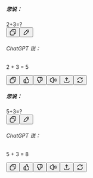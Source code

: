 <div class="relative flex basis-auto flex-col -mb-(--composer-overlap-px) [--composer-overlap-px:28px] grow overflow-hidden"><div class="relative h-full"><div class="flex h-full flex-col overflow-y-auto [scrollbar-gutter:stable_both-edges] @[84rem]/thread:pt-(--header-height)"><div aria-hidden="true" data-edge="true" class="pointer-events-none h-px w-px"></div><div class="@thread-xl/thread:pt-header-height flex flex-col text-sm pb-25"><article class="text-token-text-primary w-full focus:outline-none scroll-mt-(--header-height)" tabindex="-1" dir="auto" data-turn-id="590a3552-78d3-4182-8e98-94f32f407c3a" data-testid="conversation-turn-1" data-scroll-anchor="false" data-turn="user"><h5 class="sr-only">您说：</h5><div class="text-base my-auto mx-auto pt-3 [--thread-content-margin:--spacing(4)] @[37rem]:[--thread-content-margin:--spacing(6)] @[72rem]:[--thread-content-margin:--spacing(16)] px-(--thread-content-margin)"><div class="[--thread-content-max-width:32rem] @[34rem]:[--thread-content-max-width:40rem] @[64rem]:[--thread-content-max-width:48rem] mx-auto max-w-(--thread-content-max-width) flex-1 group/turn-messages focus-visible:outline-hidden relative flex w-full min-w-0 flex-col" tabindex="-1"><div class="flex max-w-full flex-col grow"><div data-message-author-role="user" data-message-id="590a3552-78d3-4182-8e98-94f32f407c3a" dir="auto" class="min-h-8 text-message relative flex w-full flex-col items-end gap-2 text-start break-words whitespace-normal [.text-message+&amp;]:mt-5"><div class="flex w-full flex-col gap-1 empty:hidden items-end rtl:items-start"><div class="user-message-bubble-color relative max-w-[var(--user-chat-width,70%)] rounded-[18px] px-4 py-1.5 data-[multiline]:py-3"><div class="whitespace-pre-wrap">2+3=?</div></div></div></div></div><div class="flex justify-end"><div class="touch:-me-2 touch:-ms-3.5 -ms-2.5 -me-1 flex flex-wrap items-center gap-y-4 p-1 select-none focus-within:transition-none hover:transition-none duration-300 group-hover/turn-messages:delay-300 pointer-events-none opacity-0 motion-safe:transition-opacity group-hover/turn-messages:pointer-events-auto group-hover/turn-messages:opacity-100 group-focus-within/turn-messages:pointer-events-auto group-focus-within/turn-messages:opacity-100 has-data-[state=open]:pointer-events-auto has-data-[state=open]:opacity-100" style="mask-position: 0% 0%;"><button class="text-token-text-secondary hover:bg-token-bg-secondary rounded-lg" aria-label="复制" aria-pressed="false" data-testid="copy-turn-action-button" data-state="closed"><span class="flex items-center justify-center touch:w-10 h-8 w-8"><svg width="20" height="20" viewBox="0 0 20 20" fill="currentColor" xmlns="http://www.w3.org/2000/svg" class="icon"><path d="M12.668 10.667C12.668 9.95614 12.668 9.46258 12.6367 9.0791C12.6137 8.79732 12.5758 8.60761 12.5244 8.46387L12.4688 8.33399C12.3148 8.03193 12.0803 7.77885 11.793 7.60254L11.666 7.53125C11.508 7.45087 11.2963 7.39395 10.9209 7.36328C10.5374 7.33197 10.0439 7.33203 9.33301 7.33203H6.5C5.78896 7.33203 5.29563 7.33195 4.91211 7.36328C4.63016 7.38632 4.44065 7.42413 4.29688 7.47559L4.16699 7.53125C3.86488 7.68518 3.61186 7.9196 3.43555 8.20703L3.36524 8.33399C3.28478 8.49198 3.22795 8.70352 3.19727 9.0791C3.16595 9.46259 3.16504 9.95611 3.16504 10.667V13.5C3.16504 14.211 3.16593 14.7044 3.19727 15.0879C3.22797 15.4636 3.28473 15.675 3.36524 15.833L3.43555 15.959C3.61186 16.2466 3.86474 16.4807 4.16699 16.6348L4.29688 16.6914C4.44063 16.7428 4.63025 16.7797 4.91211 16.8027C5.29563 16.8341 5.78896 16.835 6.5 16.835H9.33301C10.0439 16.835 10.5374 16.8341 10.9209 16.8027C11.2965 16.772 11.508 16.7152 11.666 16.6348L11.793 16.5645C12.0804 16.3881 12.3148 16.1351 12.4688 15.833L12.5244 15.7031C12.5759 15.5594 12.6137 15.3698 12.6367 15.0879C12.6681 14.7044 12.668 14.211 12.668 13.5V10.667ZM13.998 12.665C14.4528 12.6634 14.8011 12.6602 15.0879 12.6367C15.4635 12.606 15.675 12.5492 15.833 12.4688L15.959 12.3975C16.2466 12.2211 16.4808 11.9682 16.6348 11.666L16.6914 11.5361C16.7428 11.3924 16.7797 11.2026 16.8027 10.9209C16.8341 10.5374 16.835 10.0439 16.835 9.33301V6.5C16.835 5.78896 16.8341 5.29563 16.8027 4.91211C16.7797 4.63025 16.7428 4.44063 16.6914 4.29688L16.6348 4.16699C16.4807 3.86474 16.2466 3.61186 15.959 3.43555L15.833 3.36524C15.675 3.28473 15.4636 3.22797 15.0879 3.19727C14.7044 3.16593 14.211 3.16504 13.5 3.16504H10.667C9.9561 3.16504 9.46259 3.16595 9.0791 3.19727C8.79739 3.22028 8.6076 3.2572 8.46387 3.30859L8.33399 3.36524C8.03176 3.51923 7.77886 3.75343 7.60254 4.04102L7.53125 4.16699C7.4508 4.32498 7.39397 4.53655 7.36328 4.91211C7.33985 5.19893 7.33562 5.54719 7.33399 6.00195H9.33301C10.022 6.00195 10.5791 6.00131 11.0293 6.03809C11.4873 6.07551 11.8937 6.15471 12.2705 6.34668L12.4883 6.46875C12.984 6.7728 13.3878 7.20854 13.6533 7.72949L13.7197 7.87207C13.8642 8.20859 13.9292 8.56974 13.9619 8.9707C13.9987 9.42092 13.998 9.97799 13.998 10.667V12.665ZM18.165 9.33301C18.165 10.022 18.1657 10.5791 18.1289 11.0293C18.0961 11.4302 18.0311 11.7914 17.8867 12.1279L17.8203 12.2705C17.5549 12.7914 17.1509 13.2272 16.6553 13.5313L16.4365 13.6533C16.0599 13.8452 15.6541 13.9245 15.1963 13.9619C14.8593 13.9895 14.4624 13.9935 13.9951 13.9951C13.9935 14.4624 13.9895 14.8593 13.9619 15.1963C13.9292 15.597 13.864 15.9576 13.7197 16.2939L13.6533 16.4365C13.3878 16.9576 12.9841 17.3941 12.4883 17.6982L12.2705 17.8203C11.8937 18.0123 11.4873 18.0915 11.0293 18.1289C10.5791 18.1657 10.022 18.165 9.33301 18.165H6.5C5.81091 18.165 5.25395 18.1657 4.80371 18.1289C4.40306 18.0962 4.04235 18.031 3.70606 17.8867L3.56348 17.8203C3.04244 17.5548 2.60585 17.151 2.30176 16.6553L2.17969 16.4365C1.98788 16.0599 1.90851 15.6541 1.87109 15.1963C1.83431 14.746 1.83496 14.1891 1.83496 13.5V10.667C1.83496 9.978 1.83432 9.42091 1.87109 8.9707C1.90851 8.5127 1.98772 8.10625 2.17969 7.72949L2.30176 7.51172C2.60586 7.0159 3.04236 6.6122 3.56348 6.34668L3.70606 6.28027C4.04237 6.136 4.40303 6.07083 4.80371 6.03809C5.14051 6.01057 5.53708 6.00551 6.00391 6.00391C6.00551 5.53708 6.01057 5.14051 6.03809 4.80371C6.0755 4.34588 6.15483 3.94012 6.34668 3.56348L6.46875 3.34473C6.77282 2.84912 7.20856 2.44514 7.72949 2.17969L7.87207 2.11328C8.20855 1.96886 8.56979 1.90385 8.9707 1.87109C9.42091 1.83432 9.978 1.83496 10.667 1.83496H13.5C14.1891 1.83496 14.746 1.83431 15.1963 1.87109C15.6541 1.90851 16.0599 1.98788 16.4365 2.17969L16.6553 2.30176C17.151 2.60585 17.5548 3.04244 17.8203 3.56348L17.8867 3.70606C18.031 4.04235 18.0962 4.40306 18.1289 4.80371C18.1657 5.25395 18.165 5.81091 18.165 6.5V9.33301Z"></path></svg></span></button><button class="text-token-text-secondary hover:bg-token-bg-secondary rounded-lg" aria-label="编辑消息" aria-pressed="false" data-state="closed"><span class="flex items-center justify-center touch:w-10 h-8 w-8"><svg width="20" height="20" viewBox="0 0 20 20" fill="currentColor" xmlns="http://www.w3.org/2000/svg" class="icon"><path d="M11.3312 3.56837C12.7488 2.28756 14.9376 2.33009 16.3038 3.6963L16.4318 3.83106C17.6712 5.20294 17.6712 7.29708 16.4318 8.66895L16.3038 8.80372L10.0118 15.0947C9.68833 15.4182 9.45378 15.6553 9.22179 15.8457L8.98742 16.0225C8.78227 16.1626 8.56423 16.2832 8.33703 16.3828L8.10753 16.4756C7.92576 16.5422 7.73836 16.5902 7.5216 16.6348L6.75695 16.7705L4.36339 17.169C4.22053 17.1928 4.06908 17.2188 3.94054 17.2285C3.84177 17.236 3.70827 17.2386 3.56261 17.2031L3.41417 17.1543C3.19115 17.0586 3.00741 16.8908 2.89171 16.6797L2.84581 16.5859C2.75951 16.3846 2.76168 16.1912 2.7716 16.0596C2.7813 15.931 2.80736 15.7796 2.83117 15.6367L3.2296 13.2432L3.36437 12.4785C3.40893 12.2616 3.45789 12.0745 3.52453 11.8926L3.6173 11.6621C3.71685 11.4352 3.83766 11.2176 3.97765 11.0127L4.15343 10.7783C4.34386 10.5462 4.58164 10.312 4.90538 9.98829L11.1964 3.6963L11.3312 3.56837ZM5.84581 10.9287C5.49664 11.2779 5.31252 11.4634 5.18663 11.6162L5.07531 11.7627C4.98188 11.8995 4.90151 12.0448 4.83507 12.1963L4.77355 12.3506C4.73321 12.4607 4.70242 12.5761 4.66808 12.7451L4.54113 13.4619L4.14269 15.8555L4.14171 15.8574H4.14464L6.5382 15.458L7.25499 15.332C7.424 15.2977 7.5394 15.2669 7.64953 15.2266L7.80285 15.165C7.95455 15.0986 8.09947 15.0174 8.23644 14.9238L8.3839 14.8135C8.53668 14.6876 8.72225 14.5035 9.0714 14.1543L14.0587 9.16602L10.8331 5.94044L5.84581 10.9287ZM15.3634 4.63673C14.5281 3.80141 13.2057 3.74938 12.3097 4.48048L12.1368 4.63673L11.7735 5.00001L15.0001 8.22559L15.3634 7.86329L15.5196 7.68946C16.2015 6.85326 16.2015 5.64676 15.5196 4.81056L15.3634 4.63673Z"></path></svg></span></button></div></div></div></div></article><article class="text-token-text-primary w-full focus:outline-none scroll-mt-[calc(var(--header-height)+min(200px,max(70px,20svh)))]" tabindex="-1" dir="auto" data-turn-id="c337f6af-e598-49a8-9256-930e6c268202" data-testid="conversation-turn-2" data-scroll-anchor="false" data-turn="assistant"><h6 class="sr-only">ChatGPT 说：</h6><div class="text-base my-auto mx-auto [--thread-content-margin:--spacing(4)] @[37rem]:[--thread-content-margin:--spacing(6)] @[72rem]:[--thread-content-margin:--spacing(16)] px-(--thread-content-margin)"><div class="[--thread-content-max-width:32rem] @[34rem]:[--thread-content-max-width:40rem] @[64rem]:[--thread-content-max-width:48rem] mx-auto max-w-(--thread-content-max-width) flex-1 group/turn-messages focus-visible:outline-hidden relative flex w-full min-w-0 flex-col agent-turn" tabindex="-1"><div class="flex max-w-full flex-col grow"><div data-message-author-role="assistant" data-message-id="9bff3428-27e6-4490-a5a2-4876846c7e1a" dir="auto" class="min-h-8 text-message relative flex w-full flex-col items-end gap-2 text-start break-words whitespace-normal [.text-message+&amp;]:mt-5" data-message-model-slug="gpt-5"><div class="flex w-full flex-col gap-1 empty:hidden first:pt-[3px]"><div class="markdown prose dark:prose-invert w-full break-words light markdown-new-styling"><p data-start="0" data-end="9" data-is-last-node="" data-is-only-node="">2 + 3 = 5</p></div></div></div></div><div class="flex min-h-[46px] justify-start"><div class="touch:-me-2 touch:-ms-3.5 -ms-2.5 -me-1 flex flex-wrap items-center gap-y-4 p-1 select-none touch:w-[calc(100%+--spacing(3.5))] -mt-1 w-[calc(100%+--spacing(2.5))] duration-[1.5s] focus-within:transition-none hover:transition-none pointer-events-none [mask-image:linear-gradient(to_right,black_33%,transparent_66%)] [mask-size:300%_100%] [mask-position:100%_0%] motion-safe:transition-[mask-position] group-hover/turn-messages:pointer-events-auto group-hover/turn-messages:[mask-position:0_0] group-focus-within/turn-messages:pointer-events-auto group-focus-within/turn-messages:[mask-position:0_0] has-data-[state=open]:pointer-events-auto has-data-[state=open]:[mask-position:0_0]" style="mask-position: 0% 0%;"><button class="text-token-text-secondary hover:bg-token-bg-secondary rounded-lg" aria-label="复制" aria-pressed="false" data-testid="copy-turn-action-button" data-state="closed"><span class="flex items-center justify-center touch:w-10 h-8 w-8"><svg width="20" height="20" viewBox="0 0 20 20" fill="currentColor" xmlns="http://www.w3.org/2000/svg" class="icon"><path d="M12.668 10.667C12.668 9.95614 12.668 9.46258 12.6367 9.0791C12.6137 8.79732 12.5758 8.60761 12.5244 8.46387L12.4688 8.33399C12.3148 8.03193 12.0803 7.77885 11.793 7.60254L11.666 7.53125C11.508 7.45087 11.2963 7.39395 10.9209 7.36328C10.5374 7.33197 10.0439 7.33203 9.33301 7.33203H6.5C5.78896 7.33203 5.29563 7.33195 4.91211 7.36328C4.63016 7.38632 4.44065 7.42413 4.29688 7.47559L4.16699 7.53125C3.86488 7.68518 3.61186 7.9196 3.43555 8.20703L3.36524 8.33399C3.28478 8.49198 3.22795 8.70352 3.19727 9.0791C3.16595 9.46259 3.16504 9.95611 3.16504 10.667V13.5C3.16504 14.211 3.16593 14.7044 3.19727 15.0879C3.22797 15.4636 3.28473 15.675 3.36524 15.833L3.43555 15.959C3.61186 16.2466 3.86474 16.4807 4.16699 16.6348L4.29688 16.6914C4.44063 16.7428 4.63025 16.7797 4.91211 16.8027C5.29563 16.8341 5.78896 16.835 6.5 16.835H9.33301C10.0439 16.835 10.5374 16.8341 10.9209 16.8027C11.2965 16.772 11.508 16.7152 11.666 16.6348L11.793 16.5645C12.0804 16.3881 12.3148 16.1351 12.4688 15.833L12.5244 15.7031C12.5759 15.5594 12.6137 15.3698 12.6367 15.0879C12.6681 14.7044 12.668 14.211 12.668 13.5V10.667ZM13.998 12.665C14.4528 12.6634 14.8011 12.6602 15.0879 12.6367C15.4635 12.606 15.675 12.5492 15.833 12.4688L15.959 12.3975C16.2466 12.2211 16.4808 11.9682 16.6348 11.666L16.6914 11.5361C16.7428 11.3924 16.7797 11.2026 16.8027 10.9209C16.8341 10.5374 16.835 10.0439 16.835 9.33301V6.5C16.835 5.78896 16.8341 5.29563 16.8027 4.91211C16.7797 4.63025 16.7428 4.44063 16.6914 4.29688L16.6348 4.16699C16.4807 3.86474 16.2466 3.61186 15.959 3.43555L15.833 3.36524C15.675 3.28473 15.4636 3.22797 15.0879 3.19727C14.7044 3.16593 14.211 3.16504 13.5 3.16504H10.667C9.9561 3.16504 9.46259 3.16595 9.0791 3.19727C8.79739 3.22028 8.6076 3.2572 8.46387 3.30859L8.33399 3.36524C8.03176 3.51923 7.77886 3.75343 7.60254 4.04102L7.53125 4.16699C7.4508 4.32498 7.39397 4.53655 7.36328 4.91211C7.33985 5.19893 7.33562 5.54719 7.33399 6.00195H9.33301C10.022 6.00195 10.5791 6.00131 11.0293 6.03809C11.4873 6.07551 11.8937 6.15471 12.2705 6.34668L12.4883 6.46875C12.984 6.7728 13.3878 7.20854 13.6533 7.72949L13.7197 7.87207C13.8642 8.20859 13.9292 8.56974 13.9619 8.9707C13.9987 9.42092 13.998 9.97799 13.998 10.667V12.665ZM18.165 9.33301C18.165 10.022 18.1657 10.5791 18.1289 11.0293C18.0961 11.4302 18.0311 11.7914 17.8867 12.1279L17.8203 12.2705C17.5549 12.7914 17.1509 13.2272 16.6553 13.5313L16.4365 13.6533C16.0599 13.8452 15.6541 13.9245 15.1963 13.9619C14.8593 13.9895 14.4624 13.9935 13.9951 13.9951C13.9935 14.4624 13.9895 14.8593 13.9619 15.1963C13.9292 15.597 13.864 15.9576 13.7197 16.2939L13.6533 16.4365C13.3878 16.9576 12.9841 17.3941 12.4883 17.6982L12.2705 17.8203C11.8937 18.0123 11.4873 18.0915 11.0293 18.1289C10.5791 18.1657 10.022 18.165 9.33301 18.165H6.5C5.81091 18.165 5.25395 18.1657 4.80371 18.1289C4.40306 18.0962 4.04235 18.031 3.70606 17.8867L3.56348 17.8203C3.04244 17.5548 2.60585 17.151 2.30176 16.6553L2.17969 16.4365C1.98788 16.0599 1.90851 15.6541 1.87109 15.1963C1.83431 14.746 1.83496 14.1891 1.83496 13.5V10.667C1.83496 9.978 1.83432 9.42091 1.87109 8.9707C1.90851 8.5127 1.98772 8.10625 2.17969 7.72949L2.30176 7.51172C2.60586 7.0159 3.04236 6.6122 3.56348 6.34668L3.70606 6.28027C4.04237 6.136 4.40303 6.07083 4.80371 6.03809C5.14051 6.01057 5.53708 6.00551 6.00391 6.00391C6.00551 5.53708 6.01057 5.14051 6.03809 4.80371C6.0755 4.34588 6.15483 3.94012 6.34668 3.56348L6.46875 3.34473C6.77282 2.84912 7.20856 2.44514 7.72949 2.17969L7.87207 2.11328C8.20855 1.96886 8.56979 1.90385 8.9707 1.87109C9.42091 1.83432 9.978 1.83496 10.667 1.83496H13.5C14.1891 1.83496 14.746 1.83431 15.1963 1.87109C15.6541 1.90851 16.0599 1.98788 16.4365 2.17969L16.6553 2.30176C17.151 2.60585 17.5548 3.04244 17.8203 3.56348L17.8867 3.70606C18.031 4.04235 18.0962 4.40306 18.1289 4.80371C18.1657 5.25395 18.165 5.81091 18.165 6.5V9.33301Z"></path></svg></span></button><button class="text-token-text-secondary hover:bg-token-bg-secondary rounded-lg" aria-label="最佳回复" aria-pressed="false" data-testid="good-response-turn-action-button" data-state="closed"><span class="flex items-center justify-center touch:w-10 h-8 w-8"><svg width="20" height="20" viewBox="0 0 20 20" fill="currentColor" xmlns="http://www.w3.org/2000/svg" class="icon"><path d="M10.9153 1.83987L11.2942 1.88772L11.4749 1.91507C13.2633 2.24201 14.4107 4.01717 13.9749 5.78225L13.9261 5.95901L13.3987 7.6719C13.7708 7.67575 14.0961 7.68389 14.3792 7.70608C14.8737 7.74486 15.3109 7.82759 15.7015 8.03323L15.8528 8.11819C16.5966 8.56353 17.1278 9.29625 17.3167 10.1475L17.347 10.3096C17.403 10.69 17.3647 11.0832 17.2835 11.5098C17.2375 11.7517 17.1735 12.0212 17.096 12.3233L16.8255 13.3321L16.4456 14.7276C16.2076 15.6001 16.0438 16.2356 15.7366 16.7305L15.595 16.9346C15.2989 17.318 14.9197 17.628 14.4866 17.8408L14.2982 17.9258C13.6885 18.1774 12.9785 18.1651 11.9446 18.1651H7.33331C6.64422 18.1651 6.08726 18.1657 5.63702 18.1289C5.23638 18.0962 4.87565 18.031 4.53936 17.8867L4.39679 17.8203C3.87576 17.5549 3.43916 17.151 3.13507 16.6553L3.013 16.4366C2.82119 16.0599 2.74182 15.6541 2.7044 15.1963C2.66762 14.7461 2.66827 14.1891 2.66827 13.5V11.667C2.66827 10.9349 2.66214 10.4375 2.77569 10.0137L2.83722 9.81253C3.17599 8.81768 3.99001 8.05084 5.01397 7.77639L5.17706 7.73928C5.56592 7.66435 6.02595 7.66799 6.66632 7.66799C6.9429 7.66799 7.19894 7.52038 7.33624 7.2803L10.2562 2.16995L10.3118 2.08792C10.4544 1.90739 10.6824 1.81092 10.9153 1.83987ZM7.33136 14.167C7.33136 14.9841 7.33714 15.2627 7.39386 15.4746L7.42999 15.5918C7.62644 16.1686 8.09802 16.6134 8.69171 16.7725L8.87042 16.8067C9.07652 16.8323 9.38687 16.835 10.0003 16.835H11.9446C13.099 16.835 13.4838 16.8228 13.7903 16.6963L13.8997 16.6465C14.1508 16.5231 14.3716 16.3444 14.5433 16.1221L14.6155 16.0166C14.7769 15.7552 14.8968 15.3517 15.1624 14.378L15.5433 12.9824L15.8079 11.9922C15.8804 11.7102 15.9368 11.4711 15.9769 11.2608C16.0364 10.948 16.0517 10.7375 16.0394 10.5791L16.0179 10.4356C15.9156 9.97497 15.641 9.57381 15.2542 9.31253L15.0814 9.20999C14.9253 9.12785 14.6982 9.06544 14.2747 9.03225C13.8477 8.99881 13.2923 8.99807 12.5003 8.99807C12.2893 8.99807 12.0905 8.89822 11.9651 8.72854C11.8398 8.55879 11.8025 8.33942 11.8646 8.13772L12.6556 5.56741L12.7054 5.36331C12.8941 4.35953 12.216 3.37956 11.1878 3.2178L8.49054 7.93948C8.23033 8.39484 7.81431 8.72848 7.33136 8.88967V14.167ZM3.99835 13.5C3.99835 14.2111 3.99924 14.7044 4.03058 15.0879C4.06128 15.4636 4.11804 15.675 4.19854 15.833L4.26886 15.959C4.44517 16.2466 4.69805 16.4808 5.0003 16.6348L5.13019 16.6905C5.27397 16.7419 5.46337 16.7797 5.74542 16.8028C5.97772 16.8217 6.25037 16.828 6.58722 16.8311C6.41249 16.585 6.27075 16.3136 6.1712 16.0215L6.10968 15.8194C5.99614 15.3956 6.00128 14.899 6.00128 14.167V9.00296C5.79386 9.0067 5.65011 9.01339 5.53741 9.02737L5.3587 9.06057C4.76502 9.21965 4.29247 9.66448 4.09601 10.2412L4.06085 10.3584C4.00404 10.5705 3.99835 10.8493 3.99835 11.667V13.5Z"></path></svg></span></button><button class="text-token-text-secondary hover:bg-token-bg-secondary rounded-lg" aria-label="错误回复" aria-pressed="false" data-testid="bad-response-turn-action-button" data-state="closed"><span class="flex items-center justify-center touch:w-10 h-8 w-8"><svg width="20" height="20" viewBox="0 0 20 20" fill="currentColor" xmlns="http://www.w3.org/2000/svg" class="icon"><path d="M12.6687 5.83304C12.6687 5.22006 12.6649 4.91019 12.6394 4.70413L12.6062 4.52542C12.4471 3.93179 12.0022 3.45922 11.4255 3.26272L11.3083 3.22757C11.0963 3.17075 10.8175 3.16507 9.99974 3.16507H8.0554C7.04558 3.16507 6.62456 3.17475 6.32982 3.26175L6.2097 3.30374C5.95005 3.41089 5.71908 3.57635 5.53392 3.78616L5.45677 3.87796C5.30475 4.0748 5.20336 4.33135 5.03392 4.91702L4.83763 5.6221L4.45677 7.01761C4.24829 7.78204 4.10326 8.31846 4.02318 8.73929C3.94374 9.15672 3.94298 9.39229 3.98119 9.56448L4.03587 9.75784C4.18618 10.1996 4.50043 10.5702 4.91771 10.7901L5.05052 10.8477C5.20009 10.9014 5.40751 10.9429 5.72533 10.9678C6.15231 11.0012 6.70771 11.002 7.49974 11.002C7.71076 11.002 7.90952 11.1018 8.0349 11.2715C8.14465 11.4201 8.18683 11.6067 8.15404 11.7862L8.13548 11.8623L7.34447 14.4326C7.01523 15.5033 7.71404 16.6081 8.81126 16.7813L11.5095 12.0606L11.5827 11.9405C11.8445 11.5461 12.2289 11.2561 12.6687 11.1094V5.83304ZM17.3318 8.33304C17.3318 8.97366 17.3364 9.43432 17.2615 9.82327L17.2234 9.98538C16.949 11.0094 16.1821 11.8233 15.1872 12.1621L14.9861 12.2237C14.5624 12.3372 14.0656 12.3321 13.3337 12.3321C13.0915 12.3321 12.8651 12.4453 12.7204 12.6348L12.6638 12.7198L9.74388 17.8301C9.61066 18.0631 9.35005 18.1935 9.08372 18.1602L8.70579 18.1123C6.75379 17.8682 5.49542 15.9213 6.07396 14.041L6.60033 12.3272C6.22861 12.3233 5.90377 12.3161 5.62083 12.294C5.18804 12.26 4.79914 12.1931 4.44701 12.0391L4.29857 11.9668C3.52688 11.5605 2.95919 10.8555 2.72533 10.0205L2.68333 9.85257C2.58769 9.42154 2.62379 8.97768 2.71654 8.49026C2.80865 8.00634 2.97082 7.41139 3.17357 6.668L3.55443 5.27249L3.74583 4.58011C3.9286 3.94171 4.10186 3.45682 4.40404 3.06546L4.53685 2.9053C4.85609 2.54372 5.25433 2.25896 5.70189 2.07425L5.93626 1.99222C6.49455 1.82612 7.15095 1.83499 8.0554 1.83499H12.6667C13.3558 1.83499 13.9128 1.83434 14.363 1.87112C14.8208 1.90854 15.2266 1.98789 15.6033 2.17972L15.821 2.30179C16.317 2.6059 16.7215 3.04226 16.987 3.56351L17.0535 3.70608C17.1977 4.04236 17.2629 4.40311 17.2956 4.80374C17.3324 5.25398 17.3318 5.81094 17.3318 6.50003V8.33304ZM13.9978 10.9961C14.3321 10.9901 14.5013 10.977 14.6413 10.9395L14.7585 10.9033C15.3353 10.7069 15.7801 10.2353 15.9392 9.64163L15.9724 9.46292C15.998 9.25682 16.0017 8.94657 16.0017 8.33304V6.50003C16.0017 5.78899 16.0008 5.29566 15.9695 4.91214C15.9464 4.6301 15.9086 4.44069 15.8572 4.2969L15.8015 4.16702C15.6475 3.86478 15.4133 3.6119 15.1257 3.43558L14.9997 3.36526C14.8418 3.28477 14.6302 3.228 14.2546 3.19729C14.0221 3.1783 13.7491 3.17109 13.4118 3.168C13.6267 3.47028 13.7914 3.81126 13.8904 4.18069L13.9275 4.34378C13.981 4.62163 13.9947 4.93582 13.9978 5.3262V10.9961Z"></path></svg></span></button><button class="text-token-text-secondary hover:bg-token-bg-secondary rounded-lg" aria-label="朗读" aria-pressed="false" data-testid="voice-play-turn-action-button" data-state="closed"><span class="flex items-center justify-center touch:w-10 h-8 w-8"><svg width="20" height="20" viewBox="0 0 20 20" fill="currentColor" xmlns="http://www.w3.org/2000/svg" class="icon"><path d="M9.75122 4.09203C9.75122 3.61482 9.21964 3.35044 8.84399 3.60277L8.77173 3.66039L6.55396 5.69262C6.05931 6.14604 5.43173 6.42255 4.7688 6.48461L4.48267 6.49828C3.52474 6.49851 2.74829 7.27565 2.74829 8.23363V11.7668C2.74829 12.7248 3.52474 13.501 4.48267 13.5012C5.24935 13.5012 5.98874 13.7889 6.55396 14.3069L8.77173 16.3401L8.84399 16.3967C9.21966 16.6493 9.75122 16.3858 9.75122 15.9084V4.09203ZM17.2483 10.0002C17.2483 8.67623 16.9128 7.43233 16.3235 6.34691L17.4924 5.71215C18.1849 6.9875 18.5784 8.4491 18.5784 10.0002C18.5783 11.5143 18.2033 12.9429 17.5413 14.1965C17.3697 14.5212 16.9675 14.6453 16.6428 14.4739C16.3182 14.3023 16.194 13.9001 16.3655 13.5754C16.9288 12.5086 17.2483 11.2927 17.2483 10.0002ZM13.9182 10.0002C13.9182 9.1174 13.6268 8.30445 13.135 7.64965L14.1985 6.85082C14.8574 7.72804 15.2483 8.81952 15.2483 10.0002L15.2336 10.3938C15.166 11.3044 14.8657 12.1515 14.3918 12.8743L14.3069 12.9797C14.0889 13.199 13.7396 13.2418 13.4709 13.0657C13.164 12.8643 13.0784 12.4528 13.2795 12.1457L13.4231 11.9084C13.6935 11.4246 13.8643 10.8776 13.9075 10.2942L13.9182 10.0002ZM13.2678 6.71801C13.5615 6.49772 13.978 6.55727 14.1985 6.85082L13.135 7.64965C12.9144 7.35599 12.9742 6.93858 13.2678 6.71801ZM16.5911 5.44555C16.9138 5.27033 17.3171 5.38949 17.4924 5.71215L16.3235 6.34691C16.1483 6.02419 16.2684 5.62081 16.5911 5.44555ZM11.0813 15.9084C11.0813 17.5226 9.22237 18.3912 7.9895 17.4202L7.87231 17.3205L5.65552 15.2873C5.33557 14.9941 4.91667 14.8313 4.48267 14.8313C2.7902 14.8311 1.41821 13.4594 1.41821 11.7668V8.23363C1.41821 6.54111 2.7902 5.16843 4.48267 5.1682L4.64478 5.16039C5.02003 5.12526 5.37552 4.96881 5.65552 4.71215L7.87231 2.67992L7.9895 2.58031C9.22237 1.60902 11.0813 2.47773 11.0813 4.09203V15.9084Z"></path></svg></span></button><button class="text-token-text-secondary hover:bg-token-bg-secondary rounded-lg" aria-label="共享" aria-pressed="false" data-state="closed"><span class="flex items-center justify-center touch:w-10 h-8 w-8"><svg width="20" height="20" viewBox="0 0 20 20" fill="currentColor" xmlns="http://www.w3.org/2000/svg" class="icon"><path d="M2.66821 12.6663V12.5003C2.66821 12.1331 2.96598 11.8353 3.33325 11.8353C3.70052 11.8353 3.99829 12.1331 3.99829 12.5003V12.6663C3.99829 13.3772 3.9992 13.8707 4.03052 14.2542C4.0612 14.6298 4.11803 14.8413 4.19849 14.9993L4.2688 15.1263C4.44511 15.4137 4.69813 15.6481 5.00024 15.8021L5.13013 15.8577C5.2739 15.9092 5.46341 15.947 5.74536 15.97C6.12888 16.0014 6.62221 16.0013 7.33325 16.0013H12.6663C13.3771 16.0013 13.8707 16.0014 14.2542 15.97C14.6295 15.9394 14.8413 15.8825 14.9993 15.8021L15.1262 15.7308C15.4136 15.5545 15.6481 15.3014 15.802 14.9993L15.8577 14.8695C15.9091 14.7257 15.9469 14.536 15.97 14.2542C16.0013 13.8707 16.0012 13.3772 16.0012 12.6663V12.5003C16.0012 12.1332 16.2991 11.8355 16.6663 11.8353C17.0335 11.8353 17.3313 12.1331 17.3313 12.5003V12.6663C17.3313 13.3553 17.3319 13.9124 17.2952 14.3626C17.2624 14.7636 17.1974 15.1247 17.053 15.4613L16.9866 15.6038C16.7211 16.1248 16.3172 16.5605 15.8215 16.8646L15.6038 16.9866C15.227 17.1786 14.8206 17.2578 14.3625 17.2952C13.9123 17.332 13.3553 17.3314 12.6663 17.3314H7.33325C6.64416 17.3314 6.0872 17.332 5.63696 17.2952C5.23642 17.2625 4.87552 17.1982 4.53931 17.054L4.39673 16.9866C3.87561 16.7211 3.43911 16.3174 3.13501 15.8216L3.01294 15.6038C2.82097 15.2271 2.74177 14.8206 2.70435 14.3626C2.66758 13.9124 2.66821 13.3553 2.66821 12.6663ZM9.33521 12.5003V4.9388L7.13696 7.13704C6.87732 7.39668 6.45625 7.39657 6.19653 7.13704C5.93684 6.87734 5.93684 6.45631 6.19653 6.19661L9.52954 2.86263L9.6311 2.77962C9.73949 2.70742 9.86809 2.66829 10.0002 2.66829C10.1763 2.66838 10.3454 2.73819 10.47 2.86263L13.804 6.19661C14.0633 6.45628 14.0634 6.87744 13.804 7.13704C13.5443 7.39674 13.1222 7.39674 12.8625 7.13704L10.6653 4.93977V12.5003C10.6651 12.8673 10.3673 13.1652 10.0002 13.1654C9.63308 13.1654 9.33538 12.8674 9.33521 12.5003Z"></path></svg></span></button><span class="" data-state="closed"><button type="button" id="radix-«r4u»" aria-haspopup="menu" aria-expanded="false" data-state="closed" class="cursor-pointer text-token-text-secondary hover:bg-token-bg-secondary touch:px-2.5 h-[30px] rounded-md px-1.5" aria-label="切换模型"><div class="flex items-center"><svg width="20" height="20" viewBox="0 0 20 20" fill="currentColor" xmlns="http://www.w3.org/2000/svg" class="icon"><path d="M3.502 16.6663V13.3333C3.502 12.9661 3.79977 12.6683 4.16704 12.6683H7.50004L7.63383 12.682C7.93691 12.7439 8.16508 13.0119 8.16508 13.3333C8.16508 13.6547 7.93691 13.9227 7.63383 13.9847L7.50004 13.9984H5.47465C6.58682 15.2249 8.21842 16.0013 10 16.0013C13.06 16.0012 15.5859 13.711 15.9551 10.7513L15.9854 10.6195C16.0845 10.3266 16.3785 10.1334 16.6973 10.1732C17.0617 10.2186 17.3198 10.551 17.2745 10.9154L17.2247 11.2523C16.6301 14.7051 13.6224 17.3313 10 17.3314C8.01103 17.3314 6.17188 16.5383 4.83208 15.2474V16.6663C4.83208 17.0335 4.53411 17.3311 4.16704 17.3314C3.79977 17.3314 3.502 17.0336 3.502 16.6663ZM4.04497 9.24935C3.99936 9.61353 3.66701 9.87178 3.30278 9.8265C2.93833 9.78105 2.67921 9.44876 2.72465 9.08431L4.04497 9.24935ZM10 2.66829C11.9939 2.66833 13.8372 3.46551 15.1778 4.76204V3.33333C15.1778 2.96616 15.4757 2.66844 15.8428 2.66829C16.2101 2.66829 16.5079 2.96606 16.5079 3.33333V6.66634C16.5079 7.03361 16.2101 7.33138 15.8428 7.33138H12.5098C12.1425 7.33138 11.8448 7.03361 11.8448 6.66634C11.8449 6.29922 12.1426 6.0013 12.5098 6.0013H14.5254C13.4133 4.77488 11.7816 3.99841 10 3.99837C6.93998 3.99837 4.41406 6.28947 4.04497 9.24935L3.38481 9.16634L2.72465 9.08431C3.17574 5.46702 6.26076 2.66829 10 2.66829Z"></path></svg></div></button></span></div></div></div></div></article><article class="text-token-text-primary w-full focus:outline-none scroll-mt-(--header-height)" tabindex="-1" dir="auto" data-turn-id="1466efab-fd29-4f47-926a-5e070cb77eca" data-testid="conversation-turn-3" data-scroll-anchor="false" data-turn="user" style="scroll-margin-top: -28px;"><h5 class="sr-only">您说：</h5><div class="text-base my-auto mx-auto pt-12 [--thread-content-margin:--spacing(4)] @[37rem]:[--thread-content-margin:--spacing(6)] @[72rem]:[--thread-content-margin:--spacing(16)] px-(--thread-content-margin)"><div class="[--thread-content-max-width:32rem] @[34rem]:[--thread-content-max-width:40rem] @[64rem]:[--thread-content-max-width:48rem] mx-auto max-w-(--thread-content-max-width) flex-1 group/turn-messages focus-visible:outline-hidden relative flex w-full min-w-0 flex-col" tabindex="-1"><div class="flex max-w-full flex-col grow"><div data-message-author-role="user" data-message-id="1466efab-fd29-4f47-926a-5e070cb77eca" dir="auto" class="min-h-8 text-message relative flex w-full flex-col items-end gap-2 text-start break-words whitespace-normal [.text-message+&amp;]:mt-5"><div class="flex w-full flex-col gap-1 empty:hidden items-end rtl:items-start"><div class="user-message-bubble-color relative max-w-[var(--user-chat-width,70%)] rounded-[18px] px-4 py-1.5 data-[multiline]:py-3"><div class="whitespace-pre-wrap">5+3=?</div></div></div></div></div><div class="flex justify-end"><div class="touch:-me-2 touch:-ms-3.5 -ms-2.5 -me-1 flex flex-wrap items-center gap-y-4 p-1 select-none focus-within:transition-none hover:transition-none duration-300 group-hover/turn-messages:delay-300 pointer-events-none opacity-0 motion-safe:transition-opacity group-hover/turn-messages:pointer-events-auto group-hover/turn-messages:opacity-100 group-focus-within/turn-messages:pointer-events-auto group-focus-within/turn-messages:opacity-100 has-data-[state=open]:pointer-events-auto has-data-[state=open]:opacity-100" style="mask-position: 0% 0%;"><button class="text-token-text-secondary hover:bg-token-bg-secondary rounded-lg" aria-label="复制" aria-pressed="false" data-testid="copy-turn-action-button" data-state="closed"><span class="flex items-center justify-center touch:w-10 h-8 w-8"><svg width="20" height="20" viewBox="0 0 20 20" fill="currentColor" xmlns="http://www.w3.org/2000/svg" class="icon"><path d="M12.668 10.667C12.668 9.95614 12.668 9.46258 12.6367 9.0791C12.6137 8.79732 12.5758 8.60761 12.5244 8.46387L12.4688 8.33399C12.3148 8.03193 12.0803 7.77885 11.793 7.60254L11.666 7.53125C11.508 7.45087 11.2963 7.39395 10.9209 7.36328C10.5374 7.33197 10.0439 7.33203 9.33301 7.33203H6.5C5.78896 7.33203 5.29563 7.33195 4.91211 7.36328C4.63016 7.38632 4.44065 7.42413 4.29688 7.47559L4.16699 7.53125C3.86488 7.68518 3.61186 7.9196 3.43555 8.20703L3.36524 8.33399C3.28478 8.49198 3.22795 8.70352 3.19727 9.0791C3.16595 9.46259 3.16504 9.95611 3.16504 10.667V13.5C3.16504 14.211 3.16593 14.7044 3.19727 15.0879C3.22797 15.4636 3.28473 15.675 3.36524 15.833L3.43555 15.959C3.61186 16.2466 3.86474 16.4807 4.16699 16.6348L4.29688 16.6914C4.44063 16.7428 4.63025 16.7797 4.91211 16.8027C5.29563 16.8341 5.78896 16.835 6.5 16.835H9.33301C10.0439 16.835 10.5374 16.8341 10.9209 16.8027C11.2965 16.772 11.508 16.7152 11.666 16.6348L11.793 16.5645C12.0804 16.3881 12.3148 16.1351 12.4688 15.833L12.5244 15.7031C12.5759 15.5594 12.6137 15.3698 12.6367 15.0879C12.6681 14.7044 12.668 14.211 12.668 13.5V10.667ZM13.998 12.665C14.4528 12.6634 14.8011 12.6602 15.0879 12.6367C15.4635 12.606 15.675 12.5492 15.833 12.4688L15.959 12.3975C16.2466 12.2211 16.4808 11.9682 16.6348 11.666L16.6914 11.5361C16.7428 11.3924 16.7797 11.2026 16.8027 10.9209C16.8341 10.5374 16.835 10.0439 16.835 9.33301V6.5C16.835 5.78896 16.8341 5.29563 16.8027 4.91211C16.7797 4.63025 16.7428 4.44063 16.6914 4.29688L16.6348 4.16699C16.4807 3.86474 16.2466 3.61186 15.959 3.43555L15.833 3.36524C15.675 3.28473 15.4636 3.22797 15.0879 3.19727C14.7044 3.16593 14.211 3.16504 13.5 3.16504H10.667C9.9561 3.16504 9.46259 3.16595 9.0791 3.19727C8.79739 3.22028 8.6076 3.2572 8.46387 3.30859L8.33399 3.36524C8.03176 3.51923 7.77886 3.75343 7.60254 4.04102L7.53125 4.16699C7.4508 4.32498 7.39397 4.53655 7.36328 4.91211C7.33985 5.19893 7.33562 5.54719 7.33399 6.00195H9.33301C10.022 6.00195 10.5791 6.00131 11.0293 6.03809C11.4873 6.07551 11.8937 6.15471 12.2705 6.34668L12.4883 6.46875C12.984 6.7728 13.3878 7.20854 13.6533 7.72949L13.7197 7.87207C13.8642 8.20859 13.9292 8.56974 13.9619 8.9707C13.9987 9.42092 13.998 9.97799 13.998 10.667V12.665ZM18.165 9.33301C18.165 10.022 18.1657 10.5791 18.1289 11.0293C18.0961 11.4302 18.0311 11.7914 17.8867 12.1279L17.8203 12.2705C17.5549 12.7914 17.1509 13.2272 16.6553 13.5313L16.4365 13.6533C16.0599 13.8452 15.6541 13.9245 15.1963 13.9619C14.8593 13.9895 14.4624 13.9935 13.9951 13.9951C13.9935 14.4624 13.9895 14.8593 13.9619 15.1963C13.9292 15.597 13.864 15.9576 13.7197 16.2939L13.6533 16.4365C13.3878 16.9576 12.9841 17.3941 12.4883 17.6982L12.2705 17.8203C11.8937 18.0123 11.4873 18.0915 11.0293 18.1289C10.5791 18.1657 10.022 18.165 9.33301 18.165H6.5C5.81091 18.165 5.25395 18.1657 4.80371 18.1289C4.40306 18.0962 4.04235 18.031 3.70606 17.8867L3.56348 17.8203C3.04244 17.5548 2.60585 17.151 2.30176 16.6553L2.17969 16.4365C1.98788 16.0599 1.90851 15.6541 1.87109 15.1963C1.83431 14.746 1.83496 14.1891 1.83496 13.5V10.667C1.83496 9.978 1.83432 9.42091 1.87109 8.9707C1.90851 8.5127 1.98772 8.10625 2.17969 7.72949L2.30176 7.51172C2.60586 7.0159 3.04236 6.6122 3.56348 6.34668L3.70606 6.28027C4.04237 6.136 4.40303 6.07083 4.80371 6.03809C5.14051 6.01057 5.53708 6.00551 6.00391 6.00391C6.00551 5.53708 6.01057 5.14051 6.03809 4.80371C6.0755 4.34588 6.15483 3.94012 6.34668 3.56348L6.46875 3.34473C6.77282 2.84912 7.20856 2.44514 7.72949 2.17969L7.87207 2.11328C8.20855 1.96886 8.56979 1.90385 8.9707 1.87109C9.42091 1.83432 9.978 1.83496 10.667 1.83496H13.5C14.1891 1.83496 14.746 1.83431 15.1963 1.87109C15.6541 1.90851 16.0599 1.98788 16.4365 2.17969L16.6553 2.30176C17.151 2.60585 17.5548 3.04244 17.8203 3.56348L17.8867 3.70606C18.031 4.04235 18.0962 4.40306 18.1289 4.80371C18.1657 5.25395 18.165 5.81091 18.165 6.5V9.33301Z"></path></svg></span></button><button class="text-token-text-secondary hover:bg-token-bg-secondary rounded-lg" aria-label="编辑消息" aria-pressed="false" data-state="closed"><span class="flex items-center justify-center touch:w-10 h-8 w-8"><svg width="20" height="20" viewBox="0 0 20 20" fill="currentColor" xmlns="http://www.w3.org/2000/svg" class="icon"><path d="M11.3312 3.56837C12.7488 2.28756 14.9376 2.33009 16.3038 3.6963L16.4318 3.83106C17.6712 5.20294 17.6712 7.29708 16.4318 8.66895L16.3038 8.80372L10.0118 15.0947C9.68833 15.4182 9.45378 15.6553 9.22179 15.8457L8.98742 16.0225C8.78227 16.1626 8.56423 16.2832 8.33703 16.3828L8.10753 16.4756C7.92576 16.5422 7.73836 16.5902 7.5216 16.6348L6.75695 16.7705L4.36339 17.169C4.22053 17.1928 4.06908 17.2188 3.94054 17.2285C3.84177 17.236 3.70827 17.2386 3.56261 17.2031L3.41417 17.1543C3.19115 17.0586 3.00741 16.8908 2.89171 16.6797L2.84581 16.5859C2.75951 16.3846 2.76168 16.1912 2.7716 16.0596C2.7813 15.931 2.80736 15.7796 2.83117 15.6367L3.2296 13.2432L3.36437 12.4785C3.40893 12.2616 3.45789 12.0745 3.52453 11.8926L3.6173 11.6621C3.71685 11.4352 3.83766 11.2176 3.97765 11.0127L4.15343 10.7783C4.34386 10.5462 4.58164 10.312 4.90538 9.98829L11.1964 3.6963L11.3312 3.56837ZM5.84581 10.9287C5.49664 11.2779 5.31252 11.4634 5.18663 11.6162L5.07531 11.7627C4.98188 11.8995 4.90151 12.0448 4.83507 12.1963L4.77355 12.3506C4.73321 12.4607 4.70242 12.5761 4.66808 12.7451L4.54113 13.4619L4.14269 15.8555L4.14171 15.8574H4.14464L6.5382 15.458L7.25499 15.332C7.424 15.2977 7.5394 15.2669 7.64953 15.2266L7.80285 15.165C7.95455 15.0986 8.09947 15.0174 8.23644 14.9238L8.3839 14.8135C8.53668 14.6876 8.72225 14.5035 9.0714 14.1543L14.0587 9.16602L10.8331 5.94044L5.84581 10.9287ZM15.3634 4.63673C14.5281 3.80141 13.2057 3.74938 12.3097 4.48048L12.1368 4.63673L11.7735 5.00001L15.0001 8.22559L15.3634 7.86329L15.5196 7.68946C16.2015 6.85326 16.2015 5.64676 15.5196 4.81056L15.3634 4.63673Z"></path></svg></span></button></div></div></div></div></article><article class="text-token-text-primary w-full focus:outline-none scroll-mt-[calc(var(--header-height)+min(200px,max(70px,20svh)))]" tabindex="-1" dir="auto" data-turn-id="request-WEB:b6cd6d8e-a874-4226-8cf8-b0237f9ac297-1" data-testid="conversation-turn-4" data-scroll-anchor="true" data-turn="assistant" style="min-height: calc(-248px + 100dvh);"><h6 class="sr-only">ChatGPT 说：</h6><div class="text-base my-auto mx-auto pb-10 [--thread-content-margin:--spacing(4)] @[37rem]:[--thread-content-margin:--spacing(6)] @[72rem]:[--thread-content-margin:--spacing(16)] px-(--thread-content-margin)"><div class="[--thread-content-max-width:32rem] @[34rem]:[--thread-content-max-width:40rem] @[64rem]:[--thread-content-max-width:48rem] mx-auto max-w-(--thread-content-max-width) flex-1 group/turn-messages focus-visible:outline-hidden relative flex w-full min-w-0 flex-col agent-turn" tabindex="-1"><div class="flex max-w-full flex-col grow"><div data-message-author-role="assistant" data-message-id="ef37fd64-44c7-4e56-a681-708d0f64b297" dir="auto" class="min-h-8 text-message relative flex w-full flex-col items-end gap-2 text-start break-words whitespace-normal [.text-message+&amp;]:mt-5" data-message-model-slug="gpt-5"><div class="flex w-full flex-col gap-1 empty:hidden first:pt-[3px]"><div class="markdown prose dark:prose-invert w-full break-words light markdown-new-styling"><p data-start="0" data-end="9" data-is-last-node="" data-is-only-node="">5 + 3 = 8</p></div></div></div></div><div class="flex min-h-[46px] justify-start"><div class="touch:-me-2 touch:-ms-3.5 -ms-2.5 -me-1 flex flex-wrap items-center gap-y-4 p-1 select-none touch:w-[calc(100%+--spacing(3.5))] -mt-1 w-[calc(100%+--spacing(2.5))] duration-[1.5s] focus-within:transition-none hover:transition-none pointer-events-none [mask-image:linear-gradient(to_right,black_33%,transparent_66%)] [mask-size:300%_100%] [mask-position:100%_0%] motion-safe:transition-[mask-position] group-hover/turn-messages:pointer-events-auto group-hover/turn-messages:[mask-position:0_0] group-focus-within/turn-messages:pointer-events-auto group-focus-within/turn-messages:[mask-position:0_0] has-data-[state=open]:pointer-events-auto has-data-[state=open]:[mask-position:0_0]" style="mask-position: 0% 0%;"><button class="text-token-text-secondary hover:bg-token-bg-secondary rounded-lg" aria-label="复制" aria-pressed="false" data-testid="copy-turn-action-button" data-state="closed"><span class="flex items-center justify-center touch:w-10 h-8 w-8"><svg width="20" height="20" viewBox="0 0 20 20" fill="currentColor" xmlns="http://www.w3.org/2000/svg" class="icon"><path d="M12.668 10.667C12.668 9.95614 12.668 9.46258 12.6367 9.0791C12.6137 8.79732 12.5758 8.60761 12.5244 8.46387L12.4688 8.33399C12.3148 8.03193 12.0803 7.77885 11.793 7.60254L11.666 7.53125C11.508 7.45087 11.2963 7.39395 10.9209 7.36328C10.5374 7.33197 10.0439 7.33203 9.33301 7.33203H6.5C5.78896 7.33203 5.29563 7.33195 4.91211 7.36328C4.63016 7.38632 4.44065 7.42413 4.29688 7.47559L4.16699 7.53125C3.86488 7.68518 3.61186 7.9196 3.43555 8.20703L3.36524 8.33399C3.28478 8.49198 3.22795 8.70352 3.19727 9.0791C3.16595 9.46259 3.16504 9.95611 3.16504 10.667V13.5C3.16504 14.211 3.16593 14.7044 3.19727 15.0879C3.22797 15.4636 3.28473 15.675 3.36524 15.833L3.43555 15.959C3.61186 16.2466 3.86474 16.4807 4.16699 16.6348L4.29688 16.6914C4.44063 16.7428 4.63025 16.7797 4.91211 16.8027C5.29563 16.8341 5.78896 16.835 6.5 16.835H9.33301C10.0439 16.835 10.5374 16.8341 10.9209 16.8027C11.2965 16.772 11.508 16.7152 11.666 16.6348L11.793 16.5645C12.0804 16.3881 12.3148 16.1351 12.4688 15.833L12.5244 15.7031C12.5759 15.5594 12.6137 15.3698 12.6367 15.0879C12.6681 14.7044 12.668 14.211 12.668 13.5V10.667ZM13.998 12.665C14.4528 12.6634 14.8011 12.6602 15.0879 12.6367C15.4635 12.606 15.675 12.5492 15.833 12.4688L15.959 12.3975C16.2466 12.2211 16.4808 11.9682 16.6348 11.666L16.6914 11.5361C16.7428 11.3924 16.7797 11.2026 16.8027 10.9209C16.8341 10.5374 16.835 10.0439 16.835 9.33301V6.5C16.835 5.78896 16.8341 5.29563 16.8027 4.91211C16.7797 4.63025 16.7428 4.44063 16.6914 4.29688L16.6348 4.16699C16.4807 3.86474 16.2466 3.61186 15.959 3.43555L15.833 3.36524C15.675 3.28473 15.4636 3.22797 15.0879 3.19727C14.7044 3.16593 14.211 3.16504 13.5 3.16504H10.667C9.9561 3.16504 9.46259 3.16595 9.0791 3.19727C8.79739 3.22028 8.6076 3.2572 8.46387 3.30859L8.33399 3.36524C8.03176 3.51923 7.77886 3.75343 7.60254 4.04102L7.53125 4.16699C7.4508 4.32498 7.39397 4.53655 7.36328 4.91211C7.33985 5.19893 7.33562 5.54719 7.33399 6.00195H9.33301C10.022 6.00195 10.5791 6.00131 11.0293 6.03809C11.4873 6.07551 11.8937 6.15471 12.2705 6.34668L12.4883 6.46875C12.984 6.7728 13.3878 7.20854 13.6533 7.72949L13.7197 7.87207C13.8642 8.20859 13.9292 8.56974 13.9619 8.9707C13.9987 9.42092 13.998 9.97799 13.998 10.667V12.665ZM18.165 9.33301C18.165 10.022 18.1657 10.5791 18.1289 11.0293C18.0961 11.4302 18.0311 11.7914 17.8867 12.1279L17.8203 12.2705C17.5549 12.7914 17.1509 13.2272 16.6553 13.5313L16.4365 13.6533C16.0599 13.8452 15.6541 13.9245 15.1963 13.9619C14.8593 13.9895 14.4624 13.9935 13.9951 13.9951C13.9935 14.4624 13.9895 14.8593 13.9619 15.1963C13.9292 15.597 13.864 15.9576 13.7197 16.2939L13.6533 16.4365C13.3878 16.9576 12.9841 17.3941 12.4883 17.6982L12.2705 17.8203C11.8937 18.0123 11.4873 18.0915 11.0293 18.1289C10.5791 18.1657 10.022 18.165 9.33301 18.165H6.5C5.81091 18.165 5.25395 18.1657 4.80371 18.1289C4.40306 18.0962 4.04235 18.031 3.70606 17.8867L3.56348 17.8203C3.04244 17.5548 2.60585 17.151 2.30176 16.6553L2.17969 16.4365C1.98788 16.0599 1.90851 15.6541 1.87109 15.1963C1.83431 14.746 1.83496 14.1891 1.83496 13.5V10.667C1.83496 9.978 1.83432 9.42091 1.87109 8.9707C1.90851 8.5127 1.98772 8.10625 2.17969 7.72949L2.30176 7.51172C2.60586 7.0159 3.04236 6.6122 3.56348 6.34668L3.70606 6.28027C4.04237 6.136 4.40303 6.07083 4.80371 6.03809C5.14051 6.01057 5.53708 6.00551 6.00391 6.00391C6.00551 5.53708 6.01057 5.14051 6.03809 4.80371C6.0755 4.34588 6.15483 3.94012 6.34668 3.56348L6.46875 3.34473C6.77282 2.84912 7.20856 2.44514 7.72949 2.17969L7.87207 2.11328C8.20855 1.96886 8.56979 1.90385 8.9707 1.87109C9.42091 1.83432 9.978 1.83496 10.667 1.83496H13.5C14.1891 1.83496 14.746 1.83431 15.1963 1.87109C15.6541 1.90851 16.0599 1.98788 16.4365 2.17969L16.6553 2.30176C17.151 2.60585 17.5548 3.04244 17.8203 3.56348L17.8867 3.70606C18.031 4.04235 18.0962 4.40306 18.1289 4.80371C18.1657 5.25395 18.165 5.81091 18.165 6.5V9.33301Z"></path></svg></span></button><button class="text-token-text-secondary hover:bg-token-bg-secondary rounded-lg" aria-label="最佳回复" aria-pressed="false" data-testid="good-response-turn-action-button" data-state="closed"><span class="flex items-center justify-center touch:w-10 h-8 w-8"><svg width="20" height="20" viewBox="0 0 20 20" fill="currentColor" xmlns="http://www.w3.org/2000/svg" class="icon"><path d="M10.9153 1.83987L11.2942 1.88772L11.4749 1.91507C13.2633 2.24201 14.4107 4.01717 13.9749 5.78225L13.9261 5.95901L13.3987 7.6719C13.7708 7.67575 14.0961 7.68389 14.3792 7.70608C14.8737 7.74486 15.3109 7.82759 15.7015 8.03323L15.8528 8.11819C16.5966 8.56353 17.1278 9.29625 17.3167 10.1475L17.347 10.3096C17.403 10.69 17.3647 11.0832 17.2835 11.5098C17.2375 11.7517 17.1735 12.0212 17.096 12.3233L16.8255 13.3321L16.4456 14.7276C16.2076 15.6001 16.0438 16.2356 15.7366 16.7305L15.595 16.9346C15.2989 17.318 14.9197 17.628 14.4866 17.8408L14.2982 17.9258C13.6885 18.1774 12.9785 18.1651 11.9446 18.1651H7.33331C6.64422 18.1651 6.08726 18.1657 5.63702 18.1289C5.23638 18.0962 4.87565 18.031 4.53936 17.8867L4.39679 17.8203C3.87576 17.5549 3.43916 17.151 3.13507 16.6553L3.013 16.4366C2.82119 16.0599 2.74182 15.6541 2.7044 15.1963C2.66762 14.7461 2.66827 14.1891 2.66827 13.5V11.667C2.66827 10.9349 2.66214 10.4375 2.77569 10.0137L2.83722 9.81253C3.17599 8.81768 3.99001 8.05084 5.01397 7.77639L5.17706 7.73928C5.56592 7.66435 6.02595 7.66799 6.66632 7.66799C6.9429 7.66799 7.19894 7.52038 7.33624 7.2803L10.2562 2.16995L10.3118 2.08792C10.4544 1.90739 10.6824 1.81092 10.9153 1.83987ZM7.33136 14.167C7.33136 14.9841 7.33714 15.2627 7.39386 15.4746L7.42999 15.5918C7.62644 16.1686 8.09802 16.6134 8.69171 16.7725L8.87042 16.8067C9.07652 16.8323 9.38687 16.835 10.0003 16.835H11.9446C13.099 16.835 13.4838 16.8228 13.7903 16.6963L13.8997 16.6465C14.1508 16.5231 14.3716 16.3444 14.5433 16.1221L14.6155 16.0166C14.7769 15.7552 14.8968 15.3517 15.1624 14.378L15.5433 12.9824L15.8079 11.9922C15.8804 11.7102 15.9368 11.4711 15.9769 11.2608C16.0364 10.948 16.0517 10.7375 16.0394 10.5791L16.0179 10.4356C15.9156 9.97497 15.641 9.57381 15.2542 9.31253L15.0814 9.20999C14.9253 9.12785 14.6982 9.06544 14.2747 9.03225C13.8477 8.99881 13.2923 8.99807 12.5003 8.99807C12.2893 8.99807 12.0905 8.89822 11.9651 8.72854C11.8398 8.55879 11.8025 8.33942 11.8646 8.13772L12.6556 5.56741L12.7054 5.36331C12.8941 4.35953 12.216 3.37956 11.1878 3.2178L8.49054 7.93948C8.23033 8.39484 7.81431 8.72848 7.33136 8.88967V14.167ZM3.99835 13.5C3.99835 14.2111 3.99924 14.7044 4.03058 15.0879C4.06128 15.4636 4.11804 15.675 4.19854 15.833L4.26886 15.959C4.44517 16.2466 4.69805 16.4808 5.0003 16.6348L5.13019 16.6905C5.27397 16.7419 5.46337 16.7797 5.74542 16.8028C5.97772 16.8217 6.25037 16.828 6.58722 16.8311C6.41249 16.585 6.27075 16.3136 6.1712 16.0215L6.10968 15.8194C5.99614 15.3956 6.00128 14.899 6.00128 14.167V9.00296C5.79386 9.0067 5.65011 9.01339 5.53741 9.02737L5.3587 9.06057C4.76502 9.21965 4.29247 9.66448 4.09601 10.2412L4.06085 10.3584C4.00404 10.5705 3.99835 10.8493 3.99835 11.667V13.5Z"></path></svg></span></button><button class="text-token-text-secondary hover:bg-token-bg-secondary rounded-lg" aria-label="错误回复" aria-pressed="false" data-testid="bad-response-turn-action-button" data-state="closed"><span class="flex items-center justify-center touch:w-10 h-8 w-8"><svg width="20" height="20" viewBox="0 0 20 20" fill="currentColor" xmlns="http://www.w3.org/2000/svg" class="icon"><path d="M12.6687 5.83304C12.6687 5.22006 12.6649 4.91019 12.6394 4.70413L12.6062 4.52542C12.4471 3.93179 12.0022 3.45922 11.4255 3.26272L11.3083 3.22757C11.0963 3.17075 10.8175 3.16507 9.99974 3.16507H8.0554C7.04558 3.16507 6.62456 3.17475 6.32982 3.26175L6.2097 3.30374C5.95005 3.41089 5.71908 3.57635 5.53392 3.78616L5.45677 3.87796C5.30475 4.0748 5.20336 4.33135 5.03392 4.91702L4.83763 5.6221L4.45677 7.01761C4.24829 7.78204 4.10326 8.31846 4.02318 8.73929C3.94374 9.15672 3.94298 9.39229 3.98119 9.56448L4.03587 9.75784C4.18618 10.1996 4.50043 10.5702 4.91771 10.7901L5.05052 10.8477C5.20009 10.9014 5.40751 10.9429 5.72533 10.9678C6.15231 11.0012 6.70771 11.002 7.49974 11.002C7.71076 11.002 7.90952 11.1018 8.0349 11.2715C8.14465 11.4201 8.18683 11.6067 8.15404 11.7862L8.13548 11.8623L7.34447 14.4326C7.01523 15.5033 7.71404 16.6081 8.81126 16.7813L11.5095 12.0606L11.5827 11.9405C11.8445 11.5461 12.2289 11.2561 12.6687 11.1094V5.83304ZM17.3318 8.33304C17.3318 8.97366 17.3364 9.43432 17.2615 9.82327L17.2234 9.98538C16.949 11.0094 16.1821 11.8233 15.1872 12.1621L14.9861 12.2237C14.5624 12.3372 14.0656 12.3321 13.3337 12.3321C13.0915 12.3321 12.8651 12.4453 12.7204 12.6348L12.6638 12.7198L9.74388 17.8301C9.61066 18.0631 9.35005 18.1935 9.08372 18.1602L8.70579 18.1123C6.75379 17.8682 5.49542 15.9213 6.07396 14.041L6.60033 12.3272C6.22861 12.3233 5.90377 12.3161 5.62083 12.294C5.18804 12.26 4.79914 12.1931 4.44701 12.0391L4.29857 11.9668C3.52688 11.5605 2.95919 10.8555 2.72533 10.0205L2.68333 9.85257C2.58769 9.42154 2.62379 8.97768 2.71654 8.49026C2.80865 8.00634 2.97082 7.41139 3.17357 6.668L3.55443 5.27249L3.74583 4.58011C3.9286 3.94171 4.10186 3.45682 4.40404 3.06546L4.53685 2.9053C4.85609 2.54372 5.25433 2.25896 5.70189 2.07425L5.93626 1.99222C6.49455 1.82612 7.15095 1.83499 8.0554 1.83499H12.6667C13.3558 1.83499 13.9128 1.83434 14.363 1.87112C14.8208 1.90854 15.2266 1.98789 15.6033 2.17972L15.821 2.30179C16.317 2.6059 16.7215 3.04226 16.987 3.56351L17.0535 3.70608C17.1977 4.04236 17.2629 4.40311 17.2956 4.80374C17.3324 5.25398 17.3318 5.81094 17.3318 6.50003V8.33304ZM13.9978 10.9961C14.3321 10.9901 14.5013 10.977 14.6413 10.9395L14.7585 10.9033C15.3353 10.7069 15.7801 10.2353 15.9392 9.64163L15.9724 9.46292C15.998 9.25682 16.0017 8.94657 16.0017 8.33304V6.50003C16.0017 5.78899 16.0008 5.29566 15.9695 4.91214C15.9464 4.6301 15.9086 4.44069 15.8572 4.2969L15.8015 4.16702C15.6475 3.86478 15.4133 3.6119 15.1257 3.43558L14.9997 3.36526C14.8418 3.28477 14.6302 3.228 14.2546 3.19729C14.0221 3.1783 13.7491 3.17109 13.4118 3.168C13.6267 3.47028 13.7914 3.81126 13.8904 4.18069L13.9275 4.34378C13.981 4.62163 13.9947 4.93582 13.9978 5.3262V10.9961Z"></path></svg></span></button><button class="text-token-text-secondary hover:bg-token-bg-secondary rounded-lg" aria-label="朗读" aria-pressed="false" data-testid="voice-play-turn-action-button" data-state="closed"><span class="flex items-center justify-center touch:w-10 h-8 w-8"><svg width="20" height="20" viewBox="0 0 20 20" fill="currentColor" xmlns="http://www.w3.org/2000/svg" class="icon"><path d="M9.75122 4.09203C9.75122 3.61482 9.21964 3.35044 8.84399 3.60277L8.77173 3.66039L6.55396 5.69262C6.05931 6.14604 5.43173 6.42255 4.7688 6.48461L4.48267 6.49828C3.52474 6.49851 2.74829 7.27565 2.74829 8.23363V11.7668C2.74829 12.7248 3.52474 13.501 4.48267 13.5012C5.24935 13.5012 5.98874 13.7889 6.55396 14.3069L8.77173 16.3401L8.84399 16.3967C9.21966 16.6493 9.75122 16.3858 9.75122 15.9084V4.09203ZM17.2483 10.0002C17.2483 8.67623 16.9128 7.43233 16.3235 6.34691L17.4924 5.71215C18.1849 6.9875 18.5784 8.4491 18.5784 10.0002C18.5783 11.5143 18.2033 12.9429 17.5413 14.1965C17.3697 14.5212 16.9675 14.6453 16.6428 14.4739C16.3182 14.3023 16.194 13.9001 16.3655 13.5754C16.9288 12.5086 17.2483 11.2927 17.2483 10.0002ZM13.9182 10.0002C13.9182 9.1174 13.6268 8.30445 13.135 7.64965L14.1985 6.85082C14.8574 7.72804 15.2483 8.81952 15.2483 10.0002L15.2336 10.3938C15.166 11.3044 14.8657 12.1515 14.3918 12.8743L14.3069 12.9797C14.0889 13.199 13.7396 13.2418 13.4709 13.0657C13.164 12.8643 13.0784 12.4528 13.2795 12.1457L13.4231 11.9084C13.6935 11.4246 13.8643 10.8776 13.9075 10.2942L13.9182 10.0002ZM13.2678 6.71801C13.5615 6.49772 13.978 6.55727 14.1985 6.85082L13.135 7.64965C12.9144 7.35599 12.9742 6.93858 13.2678 6.71801ZM16.5911 5.44555C16.9138 5.27033 17.3171 5.38949 17.4924 5.71215L16.3235 6.34691C16.1483 6.02419 16.2684 5.62081 16.5911 5.44555ZM11.0813 15.9084C11.0813 17.5226 9.22237 18.3912 7.9895 17.4202L7.87231 17.3205L5.65552 15.2873C5.33557 14.9941 4.91667 14.8313 4.48267 14.8313C2.7902 14.8311 1.41821 13.4594 1.41821 11.7668V8.23363C1.41821 6.54111 2.7902 5.16843 4.48267 5.1682L4.64478 5.16039C5.02003 5.12526 5.37552 4.96881 5.65552 4.71215L7.87231 2.67992L7.9895 2.58031C9.22237 1.60902 11.0813 2.47773 11.0813 4.09203V15.9084Z"></path></svg></span></button><button class="text-token-text-secondary hover:bg-token-bg-secondary rounded-lg" aria-label="共享" aria-pressed="false" data-state="closed"><span class="flex items-center justify-center touch:w-10 h-8 w-8"><svg width="20" height="20" viewBox="0 0 20 20" fill="currentColor" xmlns="http://www.w3.org/2000/svg" class="icon"><path d="M2.66821 12.6663V12.5003C2.66821 12.1331 2.96598 11.8353 3.33325 11.8353C3.70052 11.8353 3.99829 12.1331 3.99829 12.5003V12.6663C3.99829 13.3772 3.9992 13.8707 4.03052 14.2542C4.0612 14.6298 4.11803 14.8413 4.19849 14.9993L4.2688 15.1263C4.44511 15.4137 4.69813 15.6481 5.00024 15.8021L5.13013 15.8577C5.2739 15.9092 5.46341 15.947 5.74536 15.97C6.12888 16.0014 6.62221 16.0013 7.33325 16.0013H12.6663C13.3771 16.0013 13.8707 16.0014 14.2542 15.97C14.6295 15.9394 14.8413 15.8825 14.9993 15.8021L15.1262 15.7308C15.4136 15.5545 15.6481 15.3014 15.802 14.9993L15.8577 14.8695C15.9091 14.7257 15.9469 14.536 15.97 14.2542C16.0013 13.8707 16.0012 13.3772 16.0012 12.6663V12.5003C16.0012 12.1332 16.2991 11.8355 16.6663 11.8353C17.0335 11.8353 17.3313 12.1331 17.3313 12.5003V12.6663C17.3313 13.3553 17.3319 13.9124 17.2952 14.3626C17.2624 14.7636 17.1974 15.1247 17.053 15.4613L16.9866 15.6038C16.7211 16.1248 16.3172 16.5605 15.8215 16.8646L15.6038 16.9866C15.227 17.1786 14.8206 17.2578 14.3625 17.2952C13.9123 17.332 13.3553 17.3314 12.6663 17.3314H7.33325C6.64416 17.3314 6.0872 17.332 5.63696 17.2952C5.23642 17.2625 4.87552 17.1982 4.53931 17.054L4.39673 16.9866C3.87561 16.7211 3.43911 16.3174 3.13501 15.8216L3.01294 15.6038C2.82097 15.2271 2.74177 14.8206 2.70435 14.3626C2.66758 13.9124 2.66821 13.3553 2.66821 12.6663ZM9.33521 12.5003V4.9388L7.13696 7.13704C6.87732 7.39668 6.45625 7.39657 6.19653 7.13704C5.93684 6.87734 5.93684 6.45631 6.19653 6.19661L9.52954 2.86263L9.6311 2.77962C9.73949 2.70742 9.86809 2.66829 10.0002 2.66829C10.1763 2.66838 10.3454 2.73819 10.47 2.86263L13.804 6.19661C14.0633 6.45628 14.0634 6.87744 13.804 7.13704C13.5443 7.39674 13.1222 7.39674 12.8625 7.13704L10.6653 4.93977V12.5003C10.6651 12.8673 10.3673 13.1652 10.0002 13.1654C9.63308 13.1654 9.33538 12.8674 9.33521 12.5003Z"></path></svg></span></button><span class="" data-state="closed"><button type="button" id="radix-«r56»" aria-haspopup="menu" aria-expanded="false" data-state="closed" class="cursor-pointer text-token-text-secondary hover:bg-token-bg-secondary touch:px-2.5 h-[30px] rounded-md px-1.5" aria-label="切换模型"><div class="flex items-center"><svg width="20" height="20" viewBox="0 0 20 20" fill="currentColor" xmlns="http://www.w3.org/2000/svg" class="icon"><path d="M3.502 16.6663V13.3333C3.502 12.9661 3.79977 12.6683 4.16704 12.6683H7.50004L7.63383 12.682C7.93691 12.7439 8.16508 13.0119 8.16508 13.3333C8.16508 13.6547 7.93691 13.9227 7.63383 13.9847L7.50004 13.9984H5.47465C6.58682 15.2249 8.21842 16.0013 10 16.0013C13.06 16.0012 15.5859 13.711 15.9551 10.7513L15.9854 10.6195C16.0845 10.3266 16.3785 10.1334 16.6973 10.1732C17.0617 10.2186 17.3198 10.551 17.2745 10.9154L17.2247 11.2523C16.6301 14.7051 13.6224 17.3313 10 17.3314C8.01103 17.3314 6.17188 16.5383 4.83208 15.2474V16.6663C4.83208 17.0335 4.53411 17.3311 4.16704 17.3314C3.79977 17.3314 3.502 17.0336 3.502 16.6663ZM4.04497 9.24935C3.99936 9.61353 3.66701 9.87178 3.30278 9.8265C2.93833 9.78105 2.67921 9.44876 2.72465 9.08431L4.04497 9.24935ZM10 2.66829C11.9939 2.66833 13.8372 3.46551 15.1778 4.76204V3.33333C15.1778 2.96616 15.4757 2.66844 15.8428 2.66829C16.2101 2.66829 16.5079 2.96606 16.5079 3.33333V6.66634C16.5079 7.03361 16.2101 7.33138 15.8428 7.33138H12.5098C12.1425 7.33138 11.8448 7.03361 11.8448 6.66634C11.8449 6.29922 12.1426 6.0013 12.5098 6.0013H14.5254C13.4133 4.77488 11.7816 3.99841 10 3.99837C6.93998 3.99837 4.41406 6.28947 4.04497 9.24935L3.38481 9.16634L2.72465 9.08431C3.17574 5.46702 6.26076 2.66829 10 2.66829Z"></path></svg></div></button></span></div></div><div class="mt-3 w-full empty:hidden"><div class="text-center"></div></div></div></div></article><div aria-hidden="true" data-edge="true" class="pointer-events-none h-px w-px"></div><div></div><div style="opacity: 1;"><button class="cursor-pointer absolute z-10 rounded-full bg-clip-padding border text-token-text-secondary border-token-border-default end-1/2 translate-x-1/2 bg-token-main-surface-primary w-8 h-8 flex items-center justify-center bottom-[calc(var(--composer-overlap-px)+--spacing(6))]"><svg width="20" height="20" viewBox="0 0 20 20" fill="currentColor" xmlns="http://www.w3.org/2000/svg" class="icon text-token-text-primary"><path d="M9.33468 3.33333C9.33468 2.96617 9.6326 2.66847 9.99972 2.66829C10.367 2.66829 10.6648 2.96606 10.6648 3.33333V15.0609L15.363 10.3626L15.4675 10.2777C15.7255 10.1074 16.0762 10.1357 16.3034 10.3626C16.5631 10.6223 16.5631 11.0443 16.3034 11.304L10.4704 17.137C10.2108 17.3967 9.7897 17.3966 9.52999 17.137L3.69601 11.304L3.61105 11.1995C3.44054 10.9414 3.46874 10.5899 3.69601 10.3626C3.92328 10.1354 4.27479 10.1072 4.53292 10.2777L4.63741 10.3626L9.33468 15.0599V3.33333Z"></path></svg></button></div></div></div></div></div>